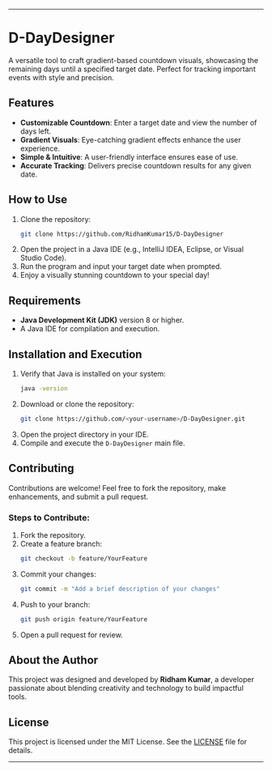 
---

# D-DayDesigner

A versatile tool to craft gradient-based countdown visuals, showcasing the remaining days until a specified target date. Perfect for tracking important events with style and precision.

## Features

- **Customizable Countdown**: Enter a target date and view the number of days left.  
- **Gradient Visuals**: Eye-catching gradient effects enhance the user experience.  
- **Simple & Intuitive**: A user-friendly interface ensures ease of use.  
- **Accurate Tracking**: Delivers precise countdown results for any given date.  

## How to Use

1. Clone the repository:  
   ```bash
   git clone https://github.com/RidhamKumar15/D-DayDesigner
   ```
2. Open the project in a Java IDE (e.g., IntelliJ IDEA, Eclipse, or Visual Studio Code).  
3. Run the program and input your target date when prompted.  
4. Enjoy a visually stunning countdown to your special day!  

## Requirements

- **Java Development Kit (JDK)** version 8 or higher.  
- A Java IDE for compilation and execution.  

## Installation and Execution

1. Verify that Java is installed on your system:  
   ```bash
   java -version
   ```
2. Download or clone the repository:  
   ```bash
   git clone https://github.com/<your-username>/D-DayDesigner.git
   ```
3. Open the project directory in your IDE.  
4. Compile and execute the `D-DayDesigner` main file.  

## Contributing

Contributions are welcome! Feel free to fork the repository, make enhancements, and submit a pull request.  

### Steps to Contribute:  
1. Fork the repository.  
2. Create a feature branch:  
   ```bash
   git checkout -b feature/YourFeature
   ```
3. Commit your changes:  
   ```bash
   git commit -m "Add a brief description of your changes"
   ```
4. Push to your branch:  
   ```bash
   git push origin feature/YourFeature
   ```
5. Open a pull request for review.  

## About the Author

This project was designed and developed by **Ridham Kumar**, a developer passionate about blending creativity and technology to build impactful tools.

## License

This project is licensed under the MIT License. See the [LICENSE](LICENSE) file for details.

---
